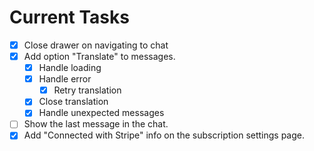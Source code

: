 # Current Tasks

- [x] Close drawer on navigating to chat
- [x] Add option "Translate" to messages.
  - [x] Handle loading
  - [x] Handle error
    - [x] Retry translation
  - [x] Close translation
  - [x] Handle unexpected messages
- [ ] Show the last message in the chat.
- [x] Add "Connected with Stripe" info on the subscription settings page.
